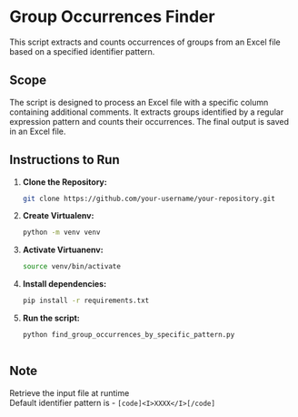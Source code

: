 # Group Occurrences Finder

This script extracts and counts occurrences of groups from an Excel file based on a specified identifier pattern.

## Scope

The script is designed to process an Excel file with a specific column containing additional comments. It extracts groups identified by a regular expression pattern and counts their occurrences. The final output is saved in an Excel file.

## Instructions to Run

1. **Clone the Repository:**

   ```bash
   git clone https://github.com/your-username/your-repository.git


2. **Create Virtualenv:**
   ```bash
   python -m venv venv


3. **Activate Virtuanenv:**
    ```bash
    source venv/bin/activate


4. **Install dependencies:**
    ```bash
    pip install -r requirements.txt


5. **Run the script:**
    ```bash
    python find_group_occurrences_by_specific_pattern.py



## Note
Retrieve the input file at runtime  
Default identifier pattern is - ```[code]<I>XXXX</I>[/code]```
